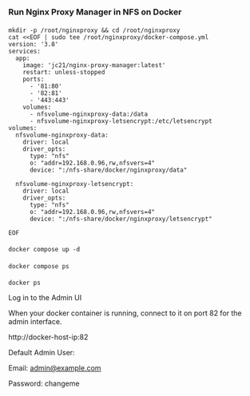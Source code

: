 ### Run Nginx Proxy Manager in NFS on Docker

####
    mkdir -p /root/nginxproxy && cd /root/nginxproxy
    cat <<EOF | sudo tee /root/nginxproxy/docker-compose.yml
    version: '3.8'
    services:
      app:
        image: 'jc21/nginx-proxy-manager:latest'
        restart: unless-stopped
        ports:
          - '81:80'
          - '82:81'
          - '443:443'
        volumes:
          - nfsvolume-nginxproxy-data:/data
          - nfsvolume-nginxproxy-letsencrypt:/etc/letsencrypt
    volumes:
      nfsvolume-nginxproxy-data:
        driver: local
        driver_opts:
          type: "nfs"
          o: "addr=192.168.0.96,rw,nfsvers=4"
          device: ":/nfs-share/docker/nginxproxy/data"

      nfsvolume-nginxproxy-letsencrypt:
        driver: local
        driver_opts:
          type: "nfs"
          o: "addr=192.168.0.96,rw,nfsvers=4"
          device: ":/nfs-share/docker/nginxproxy/letsencrypt"

    EOF
####
    docker compose up -d
####
    docker compose ps
####
    docker ps

Log in to the Admin UI

When your docker container is running, connect to it on port 82 for the admin interface.

http://docker-host-ip:82

Default Admin User:

Email:    admin@example.com

Password: changeme
